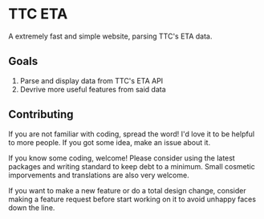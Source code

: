 # TTC ETA

A extremely fast and simple website, parsing TTC's ETA data.

## Goals

1. Parse and display data from TTC's ETA API
2. Devrive more useful features from said data

## Contributing

If you are not familiar with coding, spread the word! I'd love it to be helpful to more people. If you got some idea, make an issue about it.

If you know some coding, welcome! Please consider using the latest packages and writing standard to keep debt to a minimum. Small cosmetic imporvements and translations are also very welcome.

If you want to make a new feature or do a total design change, consider making a feature request before start working on it to avoid unhappy faces down the line.
